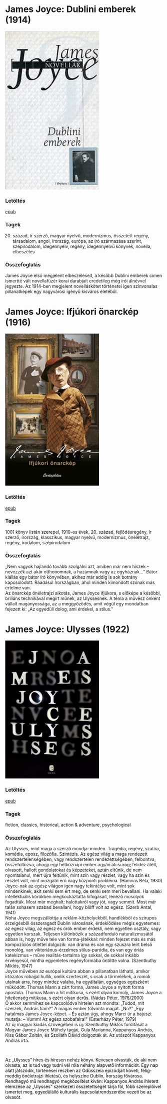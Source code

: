 # <a name="id_455">James Joyce: Dublini emberek (1914)</a>
<img src="https://github.com/BercziSandor/calibre_lib/raw/main/libs/main/James%20Joyce/Dublini%20emberek%20%28455%29/cover.jpg" alt="cover" width="300"/>

### Letöltés
[epub](https://github.com/BercziSandor/calibre_lib/raw/main/libs/main/James%20Joyce/Dublini%20emberek%20%28455%29/Dublini%20emberek%20-%20James%20Joyce.epub)

### Tagek
20. század, ír szerző, magyar nyelvű, modernizmus, összetett regény, társadalom, angol, írország, európa, az író származása szerint, szépirodalom, idegennyelv, regény, idegennyelvű könyvek, novella, elbeszélés

### Összefoglalás
<div>
<p>James Joyce első megjelent elbeszéléseit, a később Dublini emberek címen ismertté vált novellafüzér korai darabjait eredetileg még írói álnévvel jegyezte. Az 1914-ben megjelent novelláskötet történetei igen színvonalas pillanatképek egy nagyvárosi igényű kisváros életéből.</p></div>


# <a name="id_456">James Joyce: Ifjúkori önarckép (1916)</a>
<img src="https://github.com/BercziSandor/calibre_lib/raw/main/libs/main/James%20Joyce/Ifjukori%20onarckep%20%28456%29/cover.jpg" alt="cover" width="300"/>

### Letöltés
[epub](https://github.com/BercziSandor/calibre_lib/raw/main/libs/main/James%20Joyce/Ifjukori%20onarckep%20%28456%29/Ifjukori%20onarckep%20-%20James%20Joyce.epub)

### Tagek
1001 könyv listán szerepel, 1910-es évek, 20. század, fejlődésregény, ír szerző, írország, klasszikus, magyar nyelvű, modernizmus, önéletrajz, regény, irodalom, szépirodalom

### Összefoglalás
<div>
<p>„Nem vagyok hajlandó tovább szolgálni azt, amiben már nem hiszek – nevezzék azt akár otthonomnak, a hazámnak vagy az egyháznak…” Bátor kiállás egy bátor író könyvében, akihez már addig is sok botrány kapcsolódott. Ráadásul Írországban, ahol minden kimondott szónak más értelme van.<br>Az önarckép önéletrajzi alkotás, James Joyce ifjúkora, s előképe a későbbi, briliáns technikával megírt műnek, az Ulyssesnek. A téma a művész önként vállalt magányossága, az a meggyőződés, amit végül egy mondatban fejezett ki: „Az egyedüli dolog, ami érdekel, a stílus.”</p></div>


# <a name="id_1473">James Joyce: Ulysses (1922)</a>
<img src="https://github.com/BercziSandor/calibre_lib/raw/main/libs/main/James%20Joyce/Ulysses%20%281473%29/cover.jpg" alt="cover" width="300"/>

### Letöltés
[epub](https://github.com/BercziSandor/calibre_lib/raw/main/libs/main/James%20Joyce/Ulysses%20%281473%29/Ulysses%20-%20James%20Joyce.epub)

### Tagek
fiction, classics, historical, action & adventure, psychological

### Összefoglalás
<div>
<p>Az ​Ulysses, mint maga a szerző mondja: minden. Tragédia, regény, szatíra, komédia, eposz, filozófia. Szintézis. Az egész világ a maga rendezett rendszertelenségében, vagy rendszertelen rendezettségében, felbontva, összefoltozva, ahogy egy hétköznapi ember agyán átcsurog; felidéz átélt, olvasott, hallott gondolatokat és képzeteket, aztán eltűnik, de nem nyomtalanul, mert újra feltűnik, mint szín vagy részlet, vagy ha szín és részlet volt, mint mozgató erő vagy központi probléma. (Hamvas Béla, 1930)<br>Joyce-nak az egész világon igen nagy tekintélye volt, mint sok mindenkinek, akit senki sem ért meg, de senki sem meri bevallani. Ha valaki intellektuális körökben megkockáztatta kifogásait, lenéző mosolyok fogadták. Most már meghalt; halottakról vagy jót, vagy semmit. Most már talán sohasem szabad bevallani, hogy blöff volt az egész. (Szerb Antal, 1941)<br>Noha Joyce megszállottja a reklám-közhelyekből, handlékból és szirupos érzelgésből összeragadt Dublin városának, érdeklődése mégis egyetemes: az egész világ, az egész és örök ember érdekli, nem egyetlen osztály, vagy egyetlen korszak. Teljesen különbözik a századforduló naturalizmusától abban is, hogy műve tele van forma-játékkal: minden fejezet más és más kompozíciós ötlettel dolgozik: van dráma és van egy szuszra leírt belső monológ, van viktoriánus-érzelmes stílus-paródia, és van egy óriás katekizmus – műve realitás-tartalma így sokkal, de sokkal inkább érvényesül, mintha egyenletes regényformába öntötte volna. (Szentkuthy Miklós, 1947)<br>Joyce művében az európai kultúra abban a pillanatban látható, amikor irtózatos robajjal hullik, omlik szerteszét, s csak a törmelékek, a romok utalnak arra, hogy mindez valaha, ha egyáltalán, egységes egészként működött. Thomas Mann a zárt forma, James Joyce a nyitott forma apostola. Thomas Mann a hit mitikusa, s ezért olyan komoly, James Joyce a hitetlenség mitikusa, s ezért olyan derűs. (Nádas Péter, 1978/2000)<br>Ő akkor semmihez se kapcsolódva hirtelen azt mondta: „Tudod, mit szerzek, András fiam?” A magas ember fölvonta magát. „No?” „Egy hatalmas James Joyce-képet. – És aztán úgy, ahogy Marci úr a bajuszt mutatja: – Vumm! Az egész szobafalra!" (Esterházy Péter, 1979)<br>Az új magyar kiadás szövegében is új: Szentkuthy Miklós fordítását a Magyar James Joyce Műhely tagjai, Gula Marianna, Kappanyos András, Kiss Gábor Zoltán, és Szolláth Dávid dolgozták át. Az utószót Kappanyos András írta.</p>
<p> </p>
<p><span style="color: #000000">Az „Ulysses” híres és híresen nehéz könyv. Kevesen olvasták, de aki nem olvasta, az is tud vagy tudni vél róla néhány alapvető információt. Egy nap alatt játszódik, történései részben az Odüsszeia epizódjait követi, félig-meddig önéletrajzi ihletésű, és helyszíne Dublin, Írország fővárosa. Rendhagyó mű rendhagyó megközelítést kíván: Kappanyos András ihletett elemzése az „Ulysses” szerkezeti összetettségét tárja föl, főbb szereplőivel ismertet meg, egyedülálló kulturális kapcsolatrendszerébe vezeti be az olvasót. </span></p>
<p style="color: #000000"> </p>
<p style="color: #000000"> </p>
<p> </p>
<p> </p></div>


